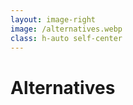 ```yaml
---
layout: image-right
image: /alternatives.webp
class: h-auto self-center
---
```


# Alternatives

<!--
* petite-vue is kinda experimental
* One of Evan You’s spontaneous side projects
-->
